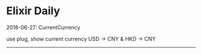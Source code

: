 Elixir Daily
===

2018-06-27: CurrentCurrency

use plug, show current currency USD -> CNY & HKD -> CNY

---
